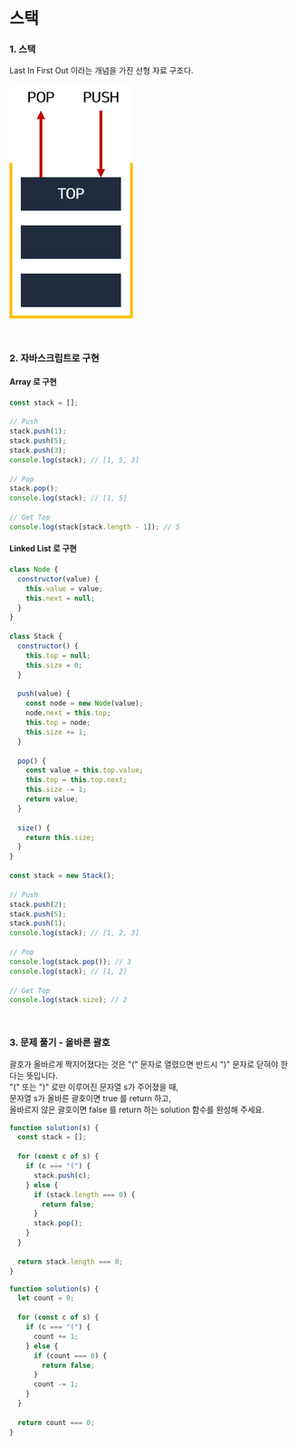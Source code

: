 # 스택

### 1. 스택

Last In First Out 이라는 개념을 가진 선형 자료 구조다.

![스택](../.gitbook/assets/스택.png)

<br>

### 2. 자바스크립트로 구현

#### Array 로 구현

```javascript
const stack = [];

// Push
stack.push(1);
stack.push(5);
stack.push(3);
console.log(stack); // [1, 5, 3]

// Pop
stack.pop();
console.log(stack); // [1, 5]

// Get Top
console.log(stack[stack.length - 1]); // 5
```

#### Linked List 로 구현

```javascript
class Node {
  constructor(value) {
    this.value = value;
    this.next = null;
  }
}

class Stack {
  constructor() {
    this.top = null;
    this.size = 0;
  }

  push(value) {
    const node = new Node(value);
    node.next = this.top;
    this.top = node;
    this.size += 1;
  }

  pop() {
    const value = this.top.value;
    this.top = this.top.next;
    this.size -= 1;
    return value;
  }

  size() {
    return this.size;
  }
}

const stack = new Stack();

// Push
stack.push(2);
stack.push(5);
stack.push(1);
console.log(stack); // [1, 2, 3]

// Pop
console.log(stack.pop()); // 3
console.log(stack); // [1, 2]

// Get Top
console.log(stack.size); // 2
```

<br>

### 3. 문제 풀기 - 올바른 괄호

괄호가 올바르게 짝지어졌다는 것은 "(" 문자로 열렸으면 반드시 ")" 문자로 닫혀야 한다는 뜻입니다.\
"(" 또는 ")" 로만 이루어진 문자열 s가 주어졌을 때,\
문자열 s가 올바른 괄호이면 true 를 return 하고,\
올바르지 않은 괄호이면 false 를 return 하는 solution 함수를 완성해 주세요.

```javascript
function solution(s) {
  const stack = [];

  for (const c of s) {
    if (c === "(") {
      stack.push(c);
    } else {
      if (stack.length === 0) {
        return false;
      }
      stack.pop();
    }
  }

  return stack.length === 0;
}
```

```javascript
function solution(s) {
  let count = 0;

  for (const c of s) {
    if (c === "(") {
      count += 1;
    } else {
      if (count === 0) {
        return false;
      }
      count -= 1;
    }
  }

  return count === 0;
}
```

<br>
